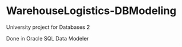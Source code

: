 # WarehouseLogistics-DBModeling
 
 University project for Databases 2
 
 Done in Oracle SQL Data Modeler
